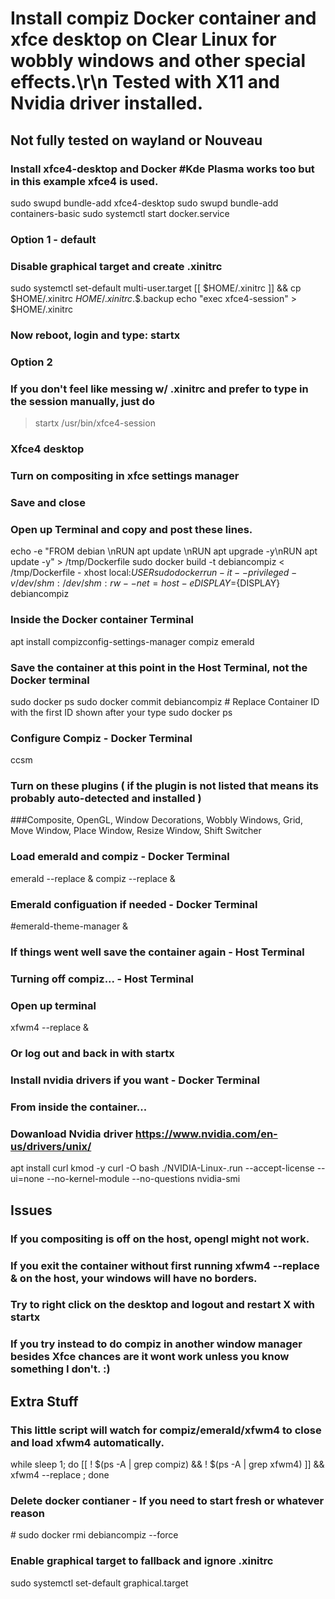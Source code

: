 # Install compiz Docker container and xfce desktop on Clear Linux for wobbly windows and other special effects.\r\n Tested with X11 and Nvidia driver installed.
## Not fully tested on wayland or Nouveau


### Install xfce4-desktop and Docker #Kde Plasma works too but in this example xfce4 is used.
sudo swupd bundle-add xfce4-desktop
sudo swupd bundle-add containers-basic
sudo systemctl start docker.service

### Option 1 - default
### Disable graphical target and create .xinitrc
sudo systemctl set-default multi-user.target 
[[ $HOME/.xinitrc ]] && cp $HOME/.xinitrc $HOME/.xinitrc.$$.backup
echo "exec xfce4-session" > $HOME/.xinitrc
### Now reboot, login and type: startx

### Option 2
### If you don't feel like messing w/ .xinitrc and prefer to type in the session manually, just do
> startx /usr/bin/xfce4-session

### Xfce4 desktop
### Turn on compositing in xfce settings manager
### Save and close

### Open up Terminal and copy and post these lines.
echo -e "FROM debian \\nRUN apt update \\nRUN apt upgrade -y\\nRUN apt update -y" > /tmp/Dockerfile
sudo docker build -t debiancompiz < /tmp/Dockerfile -
xhost local:${USER}
sudo docker run -it --privileged -v /dev/shm:/dev/shm:rw --net=host -e DISPLAY=${DISPLAY} debiancompiz

### Inside the Docker container Terminal
apt install compizconfig-settings-manager compiz emerald 


### Save the container at this point in the Host Terminal, not the Docker terminal
sudo docker ps
sudo docker commit <CONTAINER ID>  debiancompiz  # Replace Container ID with the first ID shown after your type sudo docker ps


### Configure Compiz - Docker Terminal
ccsm
### Turn on these plugins ( if the plugin is not listed that means its probably auto-detected and installed )
###Composite, OpenGL, Window Decorations, Wobbly Windows, Grid, Move Window, Place Window, Resize Window, Shift Switcher

### Load emerald and compiz - Docker Terminal
emerald --replace &
compiz --replace &

### Emerald configuation if needed - Docker Terminal
#emerald-theme-manager &


### If things went well save the container again - Host Terminal


### Turning off compiz... - Host Terminal
### Open up terminal 
xfwm4 --replace &
### Or log out and back in with startx


### Install nvidia drivers if you want - Docker Terminal
### From inside the container...
### Dowanload Nvidia driver https://www.nvidia.com/en-us/drivers/unix/
apt install curl kmod -y
curl -O <link to driver>
bash ./NVIDIA-Linux-<your driver here>.run --accept-license --ui=none --no-kernel-module --no-questions
nvidia-smi


## Issues
### If you compositing is off on the host, opengl might not work.
### If you exit the container without first running xfwm4 --replace & on the host, your windows will have no borders.
### Try to right click on the desktop and logout and restart X with startx
 
### If you try instead to do compiz in another window manager besides Xfce chances are it wont work unless you know something I don't. :)

## Extra Stuff
### This little script will watch for compiz/emerald/xfwm4 to close and load xfwm4 automatically.  
while sleep 1; do [[ ! $(ps -A | grep compiz) && ! $(ps -A | grep xfwm4) ]] && xfwm4 --replace ; done

### Delete docker contianer - If you need to start fresh or whatever reason
\# sudo docker rmi debiancompiz --force

### Enable graphical target to fallback and ignore .xinitrc
sudo systemctl set-default graphical.target
